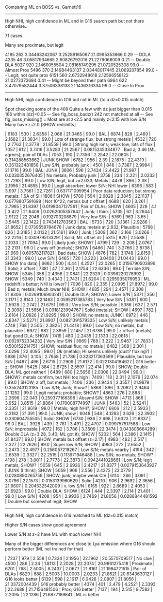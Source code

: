 Comparing ML on BOSS vs. Garnett16

---
High NHI, high confidence in ML and in G16
search path but not there otherwise..

71 cases

Many are proximate, but legit

4185   262 3.34463242067 3.25289165067 21.0995353666  0.29 -- DDLA
4235    46 3.05817934665 2.90826792016 21.2279068009  0.21 -- Double DLA
5027   920  2.1460055504 2.08165749295 21.0720525308  99.0 -- Almost Prox
5496   370 2.14984463137 2.03448017445  21.069207854  99.0 -- Legit; not quite prox
6151   560  2.6732948618 2.12596558122 21.0272373694  0.41 -- Might be beyond their path
6964   622 3.47079582444 3.37506338133 21.1436316334  99.0 -- Close to Prox

---
High NHI, high confidence in G16 but not in ML (to a dz=0.015 match)

Spot checking some of the 408
Quite a few with dz just bigger than 0.015
  166 within |dz|<0.05  -- See fig_boss_badz()
  242 not matched at all  -- See fig_boss_missing()
     :: Most are at z<2.5 and mainly z<2.15 with low S/N
Many have z~2.0 [SHOW redshifts]

|  6183 |   530 | 2.6358 |  2.068 | 21.0465 |            99.0 | BAL
|  6874 |   828 |  2.489 | 2.1682 | 21.3834 |            99.0 | Lots of strange flux; but strong metals
|  4532 |   720 | 2.7762 | 2.3778 | 21.8559 |            99.0 | Strong high ions; weak low; lots of flux
|  7057 |   612 | 3.7416 | 3.5283 | 21.2567 | 0.0815245334877 | Bad z; 3.46 [ML agrees]; pair of DLAs
|  7053 |   190 | 2.7356 | 2.2542 | 22.0805 |  0.314288563662 | JUNK  SHOW
|  6782 |   956 |   2.39 | 2.1875 | 22.4319 |  0.361323481856 | Low S/N; probably junk
|  4501 |   848 | 3.7387 | 2.9994 | 21.1716 |            99.0 | BAL; JUNK
|  3806 |   596 | 2.7434 | 2.4422 |  21.987 | 0.0330352676405 | No metals; Probably junk
|  3758 |   234 |  2.221 | 2.0233 | 21.7263 |            99.0 | Low S/N; legit, but z=2.033; Metals
|  4478 |   886 |   2.38 | 2.1956 | 21.4855 |            99.0 | Legit absorber; lower S/N; NHI lower
|  6396 |   583 |  3.997 | 3.7561 | 22.7261 |  0.637171095954 | Poor data reduction; but strong metals: 1.6A of SiII 1808!! SHOW
|  5780 |   594 | 2.6028 | 2.3845 | 22.1137 | 0.0778807591698 | Not 10^22; metals but z offset
|  4688 |   620 |  3.261 | 2.7995 | 21.8397 | 0.0198047127561 | Pair of DLAs; SHOW
|  4605 |   229 |    4.1 |  3.422 | 21.9409 | 0.0262005357642 | Junk; I think
|  5735 |    62 | 3.2944 | 2.9122 | 22.2046 |  0.192703208879 | Very low S/N; 
|  5769 |   963 |   3.65 | 3.5445 | 22.1422 |  0.743412783563 | BAL
|  5733 |   720 | 3.1361 | 2.9286 | 21.8652 | 0.0739559784676 | Junk data; metals at 2.932; Plausible
|  5768 |   826 | 2.3185 | 2.0132 | 21.5161 |            99.0 | Junk
|  5309 |   362 |  3.166 | 3.0266 | 22.2216 | 0.0309795133291 | Solid; ML offset dz
|  5315 |   820 | 2.5588 | 2.1033 | 21.7094 |            99.0 | Likely junk; SHOW?
|  4799 |   729 |  2.208 | 2.0767 | 22.2131 |            99.0 | z way off (metals); SHOW
|  6466 |   740 | 3.2766 | 2.8738 |  21.969 |  0.605782117821 | Bad data; SHOW
|  4876 |   782 | 3.1748 | 2.8159 | 21.3343 |            99.0 | Low S/N
|  6465 |   720 |  3.223 | 3.0408 | 21.0443 |            99.0 | SHOW (no data) 
|  6662 |   500 |   4.44 | 4.2527 | 22.0265 | 0.0156790503899 | Solid; z offset
|  7381 |    47 |  2.361 | 2.1754 | 22.6336 |            99.0 | Terrible S/N; SHOW
|  5345 |   358 | 2.4358 | 2.0841 | 22.2329 | 0.0398220278992 | SHOW
|  5349 |   740 | 3.4343 | 2.7431 | 21.6204 | 0.0295935076953 | ML redshift is better; NHI is lower?
|  7096 |   820 |  2.355 | 2.0995 | 21.8972 |            99.0 | Bad z; metals; Much lower NHI; SHOW
|  4685 |   294 | 2.4571 |  2.308 | 21.9306 | 0.0269106903241 | Double DLA; SHOW?; Lower S/N
|  5371 |   356 | 3.1171 | 2.8143 | 22.1463 | 0.0595217385783 | Very low S/N
|  5381 |   600 | 2.5928 | 2.2742 | 21.6751 |            99.0 | Very low S/N; possible
|  5386 |   637 |  2.571 | 2.3098 | 21.5656 | 0.0918123994767 | Solid (metals); SHOW
|  4697 |   782 | 2.6164 | 2.0926 | 21.9295 |            99.0 | SHOW; no metals; JUNK
|  6972 |   446 | 2.8347 | 2.5271 | 21.8907 | 0.0821391579335 | Low S/N; unlikely metals
|  4749 |   768 |  2.505 | 2.3825 | 21.4418 |            99.0 | Low S/N; no metals, but plausible
|  6972 |   982 | 2.3959 | 2.1457 | 21.6788 |            99.0 | z offset (metals) but good DLA; SHOW
|  7419 |   480 | 2.2435 | 2.1333 | 22.0818 | 0.0629752334232 | Very low S/N
|  3969 |   788 |  3.222 | 2.9467 | 21.7833 |  0.500152214751 | SHOW; residual flux; no metals
|  6482 |   308 |  2.301 | 2.0296 | 22.4095 |            99.0 | Ok (metals); HI seems unlikely (dust? fluxing?)
|  5986 |   876 |  3.105 | 2.7658 |  21.786 |  0.323217363599 | Plausible, but low S/N
|  6487 |   496 | 2.6715 | 2.2909 | 21.6172 | 0.0221304184627 | G16 better z; SHOW
|  5425 |   384 | 2.8725 | 2.5597 |  22.414 |            99.0 | SHOW; Double DLA; ML got neither!
|  6489 |   680 | 2.5656 | 2.0306 | 22.0494 |            99.0 | SHOW?; metals confirm, but NHI too high
|  7409 |   118 |   2.31 | 2.1079 |  22.074 |            99.0 | SHOW; z off, but metals
|  7406 |   236 | 2.9434 | 2.3557 | 21.9979 |  0.355243123185 | Low S/N; Junk; Show?
|  5868 |   896 | 3.2082 | 2.9464 | 21.1252 |            99.0 | Legit metals; probable; SHOW?
|  4863 |   276 |  2.888 | 2.3696 |  22.043 |  0.259377166398 | Absyml S/N; SHOW
|  4713 |   868 |  3.952 | 3.8515 | 21.8864 |  0.170008774997 | JUNK
|  5463 |    52 | 2.5241 | 2.3351 | 21.9619 |            99.0 | Metals; high NHI?; SHOW
|  6806 |   212 | 2.5933 | 2.3182 |  21.391 |            99.0 | JUNK; show
|  6048 |   548 | 4.1263 |  3.626 | 22.3902 |  0.330604755505 | Solid; SHOW
|  6730 |   936 |  2.698 | 2.6323 | 21.8337 |            99.0 | BAL
|  3928 |   439 |  3.781 |  3.491 | 22.4707 |  0.099757517588 | Low S/N; improbable
|  4072 |   162 |  3.786 | 3.3509 | 22.3474 |  0.043805664289 | Double DLA (z=3.28, 3.40; ML got it); SHOW 
|  5202 |   564 |  2.386 | 2.1415 | 21.8437 |            99.0 | SHOW; metals but offset (z=2.17)
|  4983 |   492 |  2.517 |  2.327 | 22.7626 |            99.0 | Super low S/N; SHOW
|  4983 |   272 | 2.6552 | 2.2473 | 22.4977 |  0.256057218267 | Low S/N; metals nearby
|  4194 |   342 | 2.6539 | 2.3327 | 22.2515 |  0.113971946488 | Low S/N; no metals; SHOW?
|  4198 |   278 | 3.0011 | 2.7773 | 22.3873 | 0.0942441028661 | Low S/N; legit metals; SHOW?
|  5059 |   645 | 2.6926 | 2.4217 | 21.8377 | 0.0279153643927 | JUNK (I think); SHOW
|  5059 |   906 |  2.556 | 2.4272 | 22.0779 | 0.0280890265759 | SHOW; junk; maybe weak CIV
|  6114 |   266 |  3.091 | 3.0796 | 22.1573 | 0.0153139960629 | Solid
|  4210 |   906 | 2.9692 | 2.3656 | 21.9607 |  0.204532542009 | v. low S/N
|  6165 |   922 | 2.6689 | 2.4053 | 21.6923 |            99.0 | Double DLA; SHOW 
|  6124 |   444 | 2.3397 |  2.114 |  21.401 |            99.0 | Low S/N
|  4208 |   954 | 2.9936 | 2.7469 | 21.8056 | 0.0286844481592 | Double but somewhat legit; SHOW


---
High NHI, high confidence in G16 matched to ML (dz=0.015 match)

Higher S/N cases show good agreement

Lower S/N at z~2 have ML with *much* lower NHI

Many of the bigger differences are close to Lya emission
where G16 should perform better (ML not trained for that)

|  7237 |   979 |  2.558 |  0.7334 | 2.1956 | 22.1962 | 20.5570709517 | No clue
|  4500 |   286 |   2.24 |  1.8113 | 2.2028 | 22.2074 | 20.9861275418 | Proximate
|  6701 |   768 | 2.5005 |  8.2437 | 2.0677 | 21.8161 | 21.1994721515 | Pair of DLAs
|  6829 |   688 | 2.5003 | 10.0003 | 2.0233 | 21.8621 | 20.6343630127 | G16 looks better
|  6139 |   598 | 2.1617 |  6.0428 | 2.0807 | 21.8056 | 21.3372004439 | G16 probably better
|  4374 |   401 |  2.479 |  4.2521 | 2.3393 | 22.2688 | 21.7156481506 | Prox; G16 better
|  7137 |   194 |  2.515 |  9.7582 | 2.2095 | 22.1286 | 21.6877189841 | ML is better




